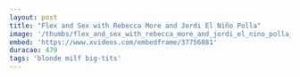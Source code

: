 ```yaml
---
layout: post
title: "Flex and Sex with Rebecca More and Jordi El Niño Polla"
image: '/thumbs/flex_and_sex_with_rebecca_more_and_jordi_el_nino_polla_.jpg'
embed: 'https://www.xvideos.com/embedframe/37756881'
duracao: 479
tags: 'blonde milf big-tits'
---
```

